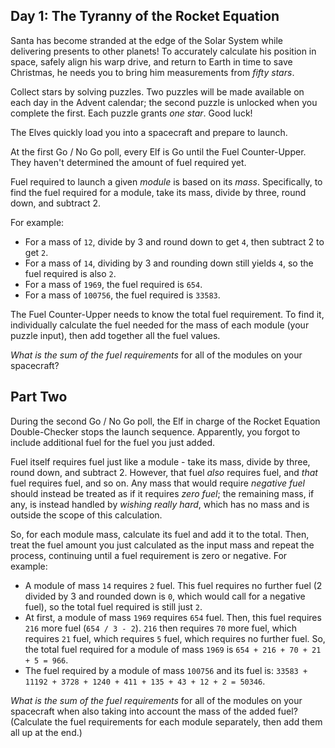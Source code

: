 Day 1: The Tyranny of the Rocket Equation
-----------------------------------------

Santa has become stranded at the edge of the Solar System while delivering presents to other planets! To accurately calculate his position in space, safely align his warp drive, and return to Earth in time to save Christmas, he needs you to bring him measurements from *fifty stars*.


Collect stars by solving puzzles. Two puzzles will be made available on each day in the Advent calendar; the second puzzle is unlocked when you complete the first. Each puzzle grants *one star*. Good luck!


The Elves quickly load you into a spacecraft and prepare to launch.


At the first Go / No Go poll, every Elf is Go until the Fuel Counter-Upper. They haven't determined the amount of fuel required yet.


Fuel required to launch a given *module* is based on its *mass*. Specifically, to find the fuel required for a module, take its mass, divide by three, round down, and subtract 2.


For example:


* For a mass of `12`, divide by 3 and round down to get `4`, then subtract 2 to get `2`.
* For a mass of `14`, dividing by 3 and rounding down still yields `4`, so the fuel required is also `2`.
* For a mass of `1969`, the fuel required is `654`.
* For a mass of `100756`, the fuel required is `33583`.


The Fuel Counter-Upper needs to know the total fuel requirement. To find it, individually calculate the fuel needed for the mass of each module (your puzzle input), then add together all the fuel values.


*What is the sum of the fuel requirements* for all of the modules on your spacecraft?


Part Two
--------

During the second Go / No Go poll, the Elf in charge of the Rocket Equation Double-Checker stops the launch sequence. Apparently, you forgot to include additional fuel for the fuel you just added.


Fuel itself requires fuel just like a module - take its mass, divide by three, round down, and subtract 2. However, that fuel *also* requires fuel, and *that* fuel requires fuel, and so on. Any mass that would require *negative fuel* should instead be treated as if it requires *zero fuel*; the remaining mass, if any, is instead handled by *wishing really hard*, which has no mass and is outside the scope of this calculation.


So, for each module mass, calculate its fuel and add it to the total. Then, treat the fuel amount you just calculated as the input mass and repeat the process, continuing until a fuel requirement is zero or negative. For example:


* A module of mass `14` requires `2` fuel. This fuel requires no further fuel (2 divided by 3 and rounded down is `0`, which would call for a negative fuel), so the total fuel required is still just `2`.
* At first, a module of mass `1969` requires `654` fuel. Then, this fuel requires `216` more fuel (`654 / 3 - 2`). `216` then requires `70` more fuel, which requires `21` fuel, which requires `5` fuel, which requires no further fuel. So, the total fuel required for a module of mass `1969` is `654 + 216 + 70 + 21 + 5 = 966`.
* The fuel required by a module of mass `100756` and its fuel is: `33583 + 11192 + 3728 + 1240 + 411 + 135 + 43 + 12 + 2 = 50346`.


*What is the sum of the fuel requirements* for all of the modules on your spacecraft when also taking into account the mass of the added fuel? (Calculate the fuel requirements for each module separately, then add them all up at the end.)


